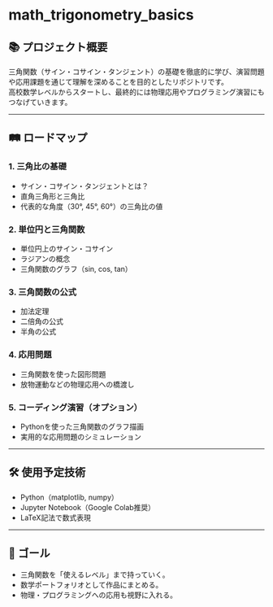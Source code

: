 # math_trigonometry_basics

## 📚 プロジェクト概要
三角関数（サイン・コサイン・タンジェント）の基礎を徹底的に学び、演習問題や応用課題を通じて理解を深めることを目的としたリポジトリです。  
高校数学レベルからスタートし、最終的には物理応用やプログラミング演習にもつなげていきます。

---

## 🛤️ ロードマップ

### 1. 三角比の基礎
- サイン・コサイン・タンジェントとは？
- 直角三角形と三角比
- 代表的な角度（30°, 45°, 60°）の三角比の値

### 2. 単位円と三角関数
- 単位円上のサイン・コサイン
- ラジアンの概念
- 三角関数のグラフ（sin, cos, tan）

### 3. 三角関数の公式
- 加法定理
- 二倍角の公式
- 半角の公式

### 4. 応用問題
- 三角関数を使った図形問題
- 放物運動などの物理応用への橋渡し

### 5. コーディング演習（オプション）
- Pythonを使った三角関数のグラフ描画
- 実用的な応用問題のシミュレーション

---

## 🛠️ 使用予定技術
- Python（matplotlib, numpy）
- Jupyter Notebook（Google Colab推奨）
- LaTeX記法で数式表現

---

## 🚀 ゴール
- 三角関数を「使えるレベル」まで持っていく。
- 数学ポートフォリオとして作品にまとめる。
- 物理・プログラミングへの応用も視野に入れる。
